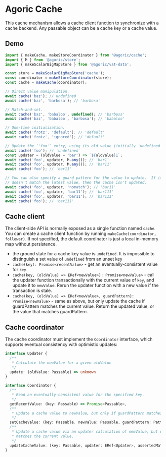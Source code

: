 # Agoric Cache

This cache mechanism allows a cache client function to synchronize with a cache
backend.  Any passable object can be a cache key or a cache value.

## Demo

```js
import { makeCache, makeStoreCoordinator } from '@agoric/cache';
import { M } from '@agoric/store';
import { makeScalarBigMapStore } from '@agoric/vat-data';

const store = makeScalarBigMapStore('cache');
const coordinator = makeStoreCoordinator(store);
const cache = makeCache(coordinator);

// Direct value manipulation.
await cache('baz'); // undefined
await cache('baz', 'barbosa'); // 'barbosa'

// Match-and-set.
await cache('baz', 'babaloo', undefined); // 'barbosa'
await cache('baz', 'babaloo', 'barbosa'); // 'babaloo'

// One-time initialization.
await cache('frotz', 'default'); // 'default'
await cache('frotz', 'ignored'); // 'default'

// Update the `'foo'` entry, using its old value (initially `undefined`).
await cache('foo'); // `undefined`
const updater = (oldValue = 'bar') => `${oldValue}1`;
await cache('foo', updater, M.any()); // 'bar1'
await cache('foo', updater, M.any()); // 'bar11'
await cache('foo'); // 'bar11'

// You can also specify a guard pattern for the value to update.  If it
// doesn't match the latest value, then the cache isn't updated.
await cache('foo', updater, 'nomatch'); // 'bar11'
await cache('foo', updater, 'bar11'); // 'bar111'
await cache('foo', updater, 'bar11'); // 'bar111'
await cache('foo'); // 'bar111'
```

## Cache client

The client-side API is normally exposed as a single function named `cache`.  You
can create a cache client function by running `makeCache(coordinator,
follower)`.  If not specified, the default coordinator is just a local in-memory
map without persistence.

- the ground state for a cache key value is `undefined`.  It is impossible to distinguish a set value of `undefined` from an unset key
- `cache(key): Promise<recentValue>` - get an eventually-consistent value for `key`
- `cache(key, (oldValue) => ERef<newValue>): Promise<newValue>` -  call the
  updater function transactionally with the current value of `key`, and update
  it to `newValue`.  Rerun the updater function with a new value if the
  transaction is stale.
- `cache(key, (oldValue) => ERef<newValue>, guardPattern): Promise<newValue>` -
  same as above, but only update the cache if guardPattern matches the current
  value.  Return the updated value, or the value that matches guardPattern.

## Cache coordinator

The cache coordinator must implement the `Coordinator` interface, which supports
eventual consistency with optimistic updates:

```ts
interface Updater {
  /**
   * Calculate the newValue for a given oldValue
   */
  update: (oldValue: Passable) => unknown
}

interface Coordinator {
  /**
   * Read an eventually-consistent value for the specified key.
   */
  getRecentValue: (key: Passable) => Promise<Passable>,
  /**
   * Update a cache value to newValue, but only if guardPattern matches the current value.
   */
  setCacheValue: (key: Passable, newValue: Passable, guardPattern: Pattern) => Promise<Passable>,
  /**
   * Update a cache value via an updater calculation of newValue, but only if guardPattern
   * matches the current value.
   */
  updateCacheValue: (key: Passable, updater: ERef<Updater>, assertedMatch: Matcher) => Promise<Passable>,
}
```
